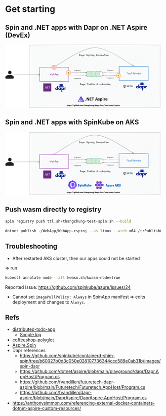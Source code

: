 # Get starting

## Spin and .NET apps with Dapr on .NET Aspire (DevEx)

![](assets/dotnetaspire_spin_dapr.png)

## Spin and .NET apps with SpinKube on AKS

![](assets/aks_spinkube_spin_dapr.png)

## Push wasm directly to registry

```sh
spin registry push ttl.sh/thangchung-test-spin:1h --build
```

```sh
dotnet publish ./WebApp/WebApp.csproj --os linux --arch x64 /t:PublishContainer -c Release
```

## Troubleshooting

- After restarted AKS cluster, then our apps could not be started

=> run

```sh
kubectl annotate node --all kwasm.sh/kwasm-node=true
```

Reported Issue: https://github.com/spinkube/azure/issues/24

- Cannot set `imagePullPolicy: Always` in SpinApp manifest => edits deployment and changes to `Always`.

## Refs

- [distributed-todo-app](https://github.com/fermyon/enterprise-architectures-and-patterns/tree/main/distributed-todo-app)
  - [Simple log](https://www.fermyon.com/blog/exploring_variables#implementing-our-application)
- [coffeeshop-polyglot](https://github.com/thangchung/dapr-labs/tree/main/polyglot/product-api)
- [Aspire.Spin](https://github.com/fermyon/Aspire.Spin/tree/main/Aspire.Hosting.Spin)
- Dapr references
  - https://github.com/spinkube/containerd-shim-spin/tree/b60027b0d3c050e028107736344ccc589e0ab31b/images/spin-dapr
  - https://github.com/dotnet/aspire/blob/main/playground/dapr/Dapr.AppHost/Program.cs
  - https://github.com/fvandillen/futuretech-dapr-aspire/blob/main/Futuretech/Futuretech.AppHost/Program.cs
  - https://github.com/fvandillen/dapr-aspire/blob/main/DaprAspire/DaprAspire.AppHost/Program.cs
- https://anthonysimmon.com/referencing-external-docker-containers-dotnet-aspire-custom-resources/
